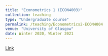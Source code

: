 ```yaml
---
title: "Econometrics 1 (ECON4003)"
collection: teaching
type: "Undergraduate course"
permalink: /teaching/Econometrics2-ECON4004
venue: "University of Glasgow"
date: Winter 2020, Winter 2021
---
```


[Link](https://github.com/duongtrinhss/GTA-ECON4004-Econometrics2)